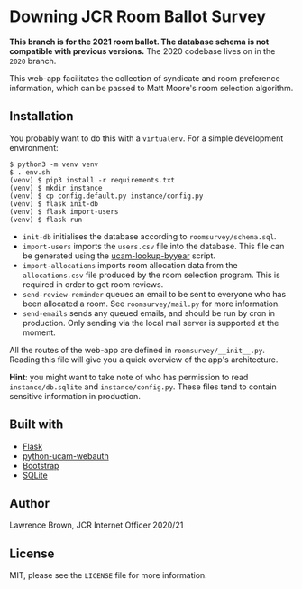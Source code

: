 # Downing JCR Room Ballot Survey

**This branch is for the 2021 room ballot. The database schema is not compatible with previous versions.**
The 2020 codebase lives on in the `2020` branch.

This web-app facilitates the collection of syndicate and room preference information, which can be passed
to Matt Moore's room selection algorithm.

## Installation

You probably want to do this with a `virtualenv`. For a simple development environment:

```
$ python3 -m venv venv
$ . env.sh
(venv) $ pip3 install -r requirements.txt
(venv) $ mkdir instance
(venv) $ cp config.default.py instance/config.py
(venv) $ flask init-db
(venv) $ flask import-users
(venv) $ flask run
```

 * `init-db` initialises the database according to `roomsurvey/schema.sql`.
 * `import-users` imports the `users.csv` file into the database. This file can be generated using the
 [ucam-lookup-byyear](https://github.com/dowjcr/ucam-lookup-byyear) script.
 * `import-allocations` imports room allocation data from the `allocations.csv` file produced by the room
 selection program. This is required in order to get room reviews.
 * `send-review-reminder` queues an email to be sent to everyone who has been allocated a room. See
 `roomsurvey/mail.py` for more information.
 * `send-emails` sends any queued emails, and should be run by cron in production. Only sending via the local
 mail server is supported at the moment.

All the routes of the web-app are defined in `roomsurvey/__init__.py`. Reading this file will give you a
quick overview of the app's architecture.

**Hint**: you might want to take note of who has permission to read `instance/db.sqlite` and
`instance/config.py`. These files tend to contain sensitive information in production.

## Built with

  * [Flask](https://flask.palletsprojects.com)
  * [python-ucam-webauth](https://python-ucam-webauth.readthedocs.io/en/latest/index.html)
  * [Bootstrap](https://getbootstrap.com)
  * [SQLite](https://sqlite.org)

## Author

Lawrence Brown, JCR Internet Officer 2020/21

## License

MIT, please see the `LICENSE` file for more information.
